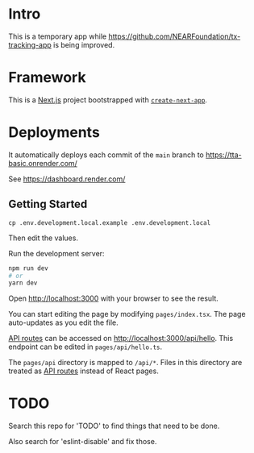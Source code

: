 # Intro

This is a temporary app while https://github.com/NEARFoundation/tx-tracking-app is being improved.

# Framework

This is a [Next.js](https://nextjs.org/) project bootstrapped with [`create-next-app`](https://github.com/vercel/next.js/tree/canary/packages/create-next-app).

# Deployments

It automatically deploys each commit of the `main` branch to https://tta-basic.onrender.com/

See https://dashboard.render.com/

## Getting Started

`cp .env.development.local.example .env.development.local`

Then edit the values.

Run the development server:

```bash
npm run dev
# or
yarn dev
```

Open [http://localhost:3000](http://localhost:3000) with your browser to see the result.

You can start editing the page by modifying `pages/index.tsx`. The page auto-updates as you edit the file.

[API routes](https://nextjs.org/docs/api-routes/introduction) can be accessed on [http://localhost:3000/api/hello](http://localhost:3000/api/hello). This endpoint can be edited in `pages/api/hello.ts`.

The `pages/api` directory is mapped to `/api/*`. Files in this directory are treated as [API routes](https://nextjs.org/docs/api-routes/introduction) instead of React pages.

# TODO

Search this repo for 'TODO' to find things that need to be done.

Also search for 'eslint-disable' and fix those.
